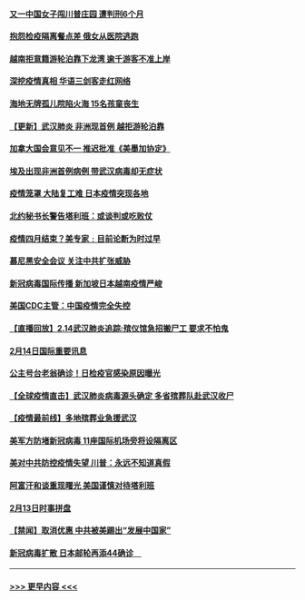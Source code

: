 #### [又一中国女子闯川普庄园 遭判刑6个月](../pages/prog202/a102777673.md?t=02151444) 
#### [抱怨检疫隔离餐点差 俄女从医院逃跑](../pages/prog202/a102777667.md?t=02151444) 
#### [越南拒意籍游轮泊靠下龙湾 逾千游客不准上岸](../pages/prog202/a102777646.md?t=02151444) 
#### [深挖疫情真相 华语三剑客走红网络](../pages/prog202/a102777624.md?t=02151444) 
#### [海地无牌孤儿院陷火海 15名孩童丧生](../pages/prog202/a102777620.md?t=02151444) 
#### [【更新】武汉肺炎 非洲现首例 越拒游轮泊靠](../pages/prog202/a102770740.md?t=02151444) 
#### [加拿大国会意见不一 推迟批准《美墨加协定》](../pages/prog202/a102777575.md?t=02151444) 
#### [埃及出现非洲首例病例 带武汉病毒却无症状](../pages/prog202/a102777559.md?t=02151444) 
#### [疫情笼罩 大陆复工难 日本疫情突现各地](../pages/prog202/a102777455.md?t=02151444) 
#### [北约秘书长警告塔利班：或谈判或吃败仗](../pages/prog202/a102777442.md?t=02151444) 
#### [疫情四月结束？美专家﹕目前论断为时过早](../pages/prog202/a102777248.md?t=02151444) 
#### [慕尼黑安全会议 关注中共扩张威胁](../pages/prog202/a102777254.md?t=02151444) 
#### [新冠病毒国际传播 新加坡日本越南疫情严峻](../pages/prog202/a102777245.md?t=02151444) 
#### [美国CDC主管：中国疫情完全失控](../pages/prog202/a102777236.md?t=02151444) 
#### [【直播回放】2.14武汉肺炎追踪:殡仪馆急招搬尸工 要求不怕鬼](../pages/prog202/a102777141.md?t=02151444) 
#### [2月14日国际重要讯息](../pages/prog202/a102777073.md?t=02151444) 
#### [公主号台老翁确诊！日检疫官感染原因曝光](../pages/prog202/a102777075.md?t=02151444) 
#### [【全球疫情直击】武汉肺炎病毒源头确定 多省殡葬队赴武汉收尸](../pages/prog202/a102777026.md?t=02151444) 
#### [【疫情最前线】多地殡葬业急援武汉](../pages/prog202/a102776986.md?t=02151444) 
#### [美军方防堵新冠病毒 11座国际机场旁将设隔离区](../pages/prog202/a102776870.md?t=02151444) 
#### [美对中共防控疫情失望 川普：永远不知道真假](../pages/prog202/a102776836.md?t=02151444) 
#### [阿富汗和谈重现曙光 美国谨慎对待塔利班](../pages/prog202/a102776748.md?t=02151444) 
#### [2月13日时事拼盘](../pages/prog202/a102776689.md?t=02151444) 
#### [【禁闻】取消优惠 中共被美踢出“发展中国家”](../pages/prog202/a102776670.md?t=02151444) 
#### [新冠病毒扩散 日本邮轮再添44确诊　](../pages/prog202/a102776518.md?t=02151444) 

----
#### [ >>> 更早内容 <<< ](../indexes/prog202-earlier.md)
